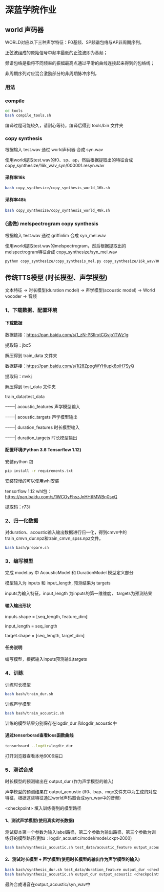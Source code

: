 # 深蓝学院作业 

## world 声码器

WORLD对应以下三种声学特征：F0基频、SP频谱包络与AP非周期序列。

正弦波组成的原始信号中频率最低的正弦波即为基频；

频谱包络是指将不同频率的振幅最高点通过平滑的曲线连接起来得到的包络线；

非周期序列对应混合激励部分的非周期脉冲序列。

### 用法

### compile

```bash
cd tools
bash compile_tools.sh
```

编译过程可能较久，请耐心等待，编译后得到 tools/bin 文件夹

### copy synthesis

根据输入 test.wav 通过 world声码器 合成 syn.wav

使用world提取test.wav的f0、sp、ap，然后根据提取出的特征合成 copy_synthesize/16k_wav_syn/000001.resyn.wav

#### 采样率16k

```bash
bash copy_synthesize/copy_synthesis_world_16k.sh
```

#### 采样率48k

```bash
bash copy_synthesize/copy_synthesis_world_48k.sh
```

### (选做) melspectrogram  copy synthesis

根据输入 test.wav 通过 griffinlim 合成 syn_mel.wav

使用world提取test.wav的melspectrogram，然后根据提取出的melspectrogram特征合成 copy_synthesize/syn_mel.wav

```bash
python copy_synthesize/copy_synthesis_mel.py copy_synthesize/16k_wav/000001.wav
```

## 传统TTS模型 (时长模型、声学模型)

文本特征 -> 时长模型(duration model) -> 声学模型(acoustic model) -> World vocoder -> 音频

### 1、下载数据、配置环境

#### 下载数据

数据链接：https://pan.baidu.com/s/1_zN-PSIIrxtCGvjo1TWz1g

提取码：jbc5

解压得到 train_data 文件夹

数据链接：https://pan.baidu.com/s/1i28ZppgWYHIupk8piH7SyQ

提取码：mvkj

解压得到 test_data 文件夹

train_data/test_data

-----| acoustic_features    声学模型输入

-----| acoustic_targets     声学模型输出

-----| duration_features    时长模型输入

-----| duration_targets     时长模型输出

#### 配置环境(Python 3.6  Tensorflow 1.12)

安装python 包

```bash
pip install -r requirements.txt
```

安装较慢的可以使用whl安装

tensorflow 1.12 whl包：https://pan.baidu.com/s/1WCOyFhszJnHHtIMWBq0sxQ

提取码：r73i

### 2、归一化数据

对duration、acoustic输入输出数据进行归一化，得到cmvn中的train_cmvn_dur.npz和train_cmvn_spss.npz文件。

```bash
bash bash/prepare.sh
```

### 3、编写模型

完成 model.py 中 AcousticModel 和 DurationModel 模型定义部分

模型输入为 inputs 和 input_length, 预测结果为 targets

inputs为输入特征，input_length 为inputs的第一维维度， targets为预测结果

#### 输入输出形状

inputs.shape = [seq_length, feature_dim]

input_length = seq_length

target.shape = [seq_length, target_dim]

#### 任务说明

编写模型，根据输入inputs预测输出targets

### 4、训练

训练时长模型
```bash
bash bash/train_dur.sh
```

训练声学模型
```bash
bash bash/train_acoustic.sh
```

训练的模型结果分别保存在logdir_dur 和logdir_acoustic中

#### 通过tensorborad查看loss函数曲线

```bash
tensorboard --logdir=logdir_dur
```

打开浏览器查看本地6006端口

### 5、测试合成


时长模型的预测输出在 output_dur (作为声学模型的输入)

声学模型的预测结果在 output_acoustic (lf0、bap、mgc文件夹中为生成的对应特征，根据这些特征通过world声码器合成syn_wav中的音频)

\<checkpoint> 填入训练得到的模型路径

#### 1、测试声学模型(使用真实时长数据)

测试脚本第一个参数为输入label路径，第二个参数为输出路径，第三个参数为训练好的模型路径(例如：logdir_acoustic/model/model.ckpt-2000)

```bash
bash bash/synthesis_acoustic.sh test_data/acoustic_feature output_acoustic <checkpoint>
```

#### 2、测试时长模型 + 声学模型(使用时长模型的输出作为声学模型的输入)

```bash
bash bash/synthesis_dur.sh test_data/duration_feature output_dur <checkpoint>
bash bash/synthesis_acoustic.sh output_dur output_acoustic <checkpoint>
```

最终合成语音在output_acoustic/syn_wav中
